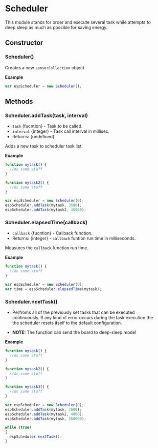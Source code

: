 # Scheduler

This module stands for order and execute several task while attempts to deep sleep as much as possible for saving energy.

## Constructor
### Scheduler()
  Creates a new `sensorCollection` object.

**Example**

```js
var espScheduler = new Scheduler();
```

## Methods
### Scheduler.addTask(task, interval)
  - `task` {fucntion} - Task to be called.
  - `interval` {integer} - Task call interval in millisec.
  - Returns: {undefined}

  Adds a new task to scheduler task list.

**Example**

```js
function mytask() {
  //do some stuff
}

function mytask2() {
  //do some stuff
}

var espScheduler = new Scheduler(0);
espScheduler.addTask(mytask, 3600);
espScheduler.addTask(mytask2, 45000);
```

### Scheduler.elapsedTime(callback)
  - `callback` {fucntion} - Callback function.
  - Returns: {integer} - `callback` funtion run time in milliseconds.

  Measures the `callback` function run time.

**Example**

```js
function mytask() {
  //do some stuff
}

var espScheduler = new Scheduler(0);
var time = espScheduler.elapsedTime(mytask);
```

### Scheduler.nextTask()
  - Perfroms all of the previously set tasks that can be executed continuously. If any kind of error occurs during the task execution the the scheduler resets itself to the default configuration.

  - **NOTE:** The function can send the board to deep-sleep mode!


**Example**

```js
function mytask() {
  //do some stuff
}

function mytask2() {
  //do some stuff
}

function mytask3() {
  //do some stuff
}

var espScheduler = new Scheduler(0);
espScheduler.addTask(mytask, 3600);
espScheduler.addTask(mytask2, 4000);
espScheduler.addTask(mytask, 560000);

while (true)
{
  espScheduler.nextTask();
}

```
